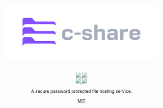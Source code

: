 <p align="center">
    <img src="/web/public/logo/header-2.png" />
</p>

<h1 align="center"></h1>
<p align="center">
    <a href="https://img.shields.io/github/go-mod/go-version/cyan903/c-share" alt="go-version">
        <img src="https://img.shields.io/github/go-mod/go-version/cyan903/c-share?style=for-the-badge" />
    </a>
    <a href="https://img.shields.io/github/license/cyan903/c-share" alt="go-version">
        <img src="https://img.shields.io/node/v-lts/vite?style=for-the-badge" />
    </a>
    <br />
    <a href="https://goreportcard.com/report/github.com/cyan903/c-share" alt="report-card">
        <img src="https://goreportcard.com/badge/github.com/cyan903/c-share?style=for-the-badge" />
    </a>
    <a href="https://img.shields.io/github/last-commit/cyan903/c-share" alt="last-commit">
        <img src="https://img.shields.io/github/last-commit/cyan903/c-share?style=for-the-badge" />
    </a>
</p>

<p align="center">
    A secure password protected file hosting service.
</p>

<p align="center">
    <a href="/LICENSE">MIT</a>
</p>
